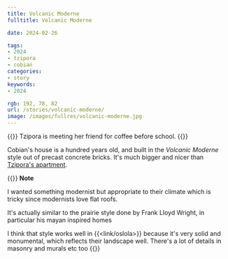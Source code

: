 ```yaml
---
title: Volcanic Moderne
fulltitle: Volcanic Moderne

date: 2024-02-26

tags:
- 2024
- tzipora
- cobian
categories:
- story
keywords:
- 2024

rgb: 192, 78, 82
url: /stories/volcanic-moderne/
image: /images/fullres/volcanic-moderne.jpg
---
```

{{<note caption>}}
Tzipora is meeting her friend for coffee before school.
{{</note>}}

Cobian's house is a hundred years old, and built in the *Volcanic Moderne* style out of precast concrete bricks. It's much bigger and nicer than [Tzipora's apartment](/stories/apartment-diagram/).

{{<note>}}
**Note**

I wanted something modernist but appropriate to their climate which is tricky since modernists love flat roofs.

It's actually similar to the prairie style done by Frank Lloyd Wright, in particular his mayan inspired homes

I think that style works well in {{<link/oslola>}} because it's very solid and monumental, which reflects their landscape well. There's a lot of details in masonry and murals etc too
{{</note>}}

